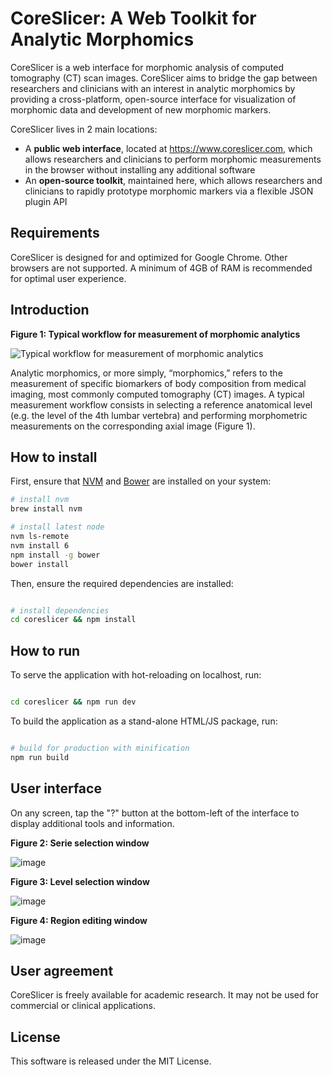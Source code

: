 # CoreSlicer: A Web Toolkit for Analytic Morphomics

CoreSlicer is a web interface for morphomic analysis of computed tomography (CT) scan images. CoreSlicer aims to bridge the gap between researchers and clinicians with an interest in analytic morphomics by providing a cross-platform, open-source interface for visualization of morphomic data and development of new morphomic markers.

CoreSlicer lives in 2 main locations:

- A **public web interface**, located at https://www.coreslicer.com, which allows researchers and clinicians to perform morphomic measurements in the browser without installing any additional software
- An **open-source toolkit**, maintained here, which allows researchers and clinicians to rapidly prototype morphomic markers via a flexible JSON plugin API 

## Requirements

CoreSlicer is designed for and optimized for Google Chrome. Other browsers are not supported. A minimum of 4GB of RAM is recommended for optimal user experience.

## Introduction

**Figure 1: Typical workflow for measurement of morphomic analytics**

![Typical workflow for measurement of morphomic analytics](https://user-images.githubusercontent.com/681636/38286639-68c3c4e0-3794-11e8-8e17-168d3239b2ff.png)

Analytic morphomics, or more simply, “morphomics,” refers to the measurement of specific biomarkers of body composition from medical imaging, most commonly computed tomography (CT) images. A typical measurement workflow consists in selecting a reference anatomical level (e.g. the level of the 4th lumbar vertebra) and performing morphometric measurements on the corresponding axial image (Figure 1).


## How to install

First, ensure that [NVM](https://github.com/creationix/nvm) and [Bower](https://bower.io/) are installed on your system:

``` bash
# install nvm
brew install nvm

# install latest node
nvm ls-remote
nvm install 6
npm install -g bower
bower install
```

Then, ensure the required dependencies are installed:

```bash

# install dependencies
cd coreslicer && npm install

```

## How to run

To serve the application with hot-reloading on localhost, run:

```bash

cd coreslicer && npm run dev

```

To build the application as a stand-alone HTML/JS package, run:

```bash

# build for production with minification
npm run build

```

## User interface

On any screen, tap the "?" button at the bottom-left of the interface to display additional tools and information.

**Figure 2: Serie selection window**

![image](https://user-images.githubusercontent.com/681636/38292009-13ca1018-37b0-11e8-8f55-8ca88bcd22f8.png)

**Figure 3: Level selection window**

![image](https://user-images.githubusercontent.com/681636/38292018-266eee46-37b0-11e8-960c-060f6b5f12d8.png)

**Figure 4: Region editing window**

![image](https://user-images.githubusercontent.com/681636/38292032-3a339468-37b0-11e8-8a48-ad6fb9b37376.png)

## User agreement

CoreSlicer is freely available for academic research. It may not be used for commercial or clinical applications.

## License

This software is released under the MIT License. 
